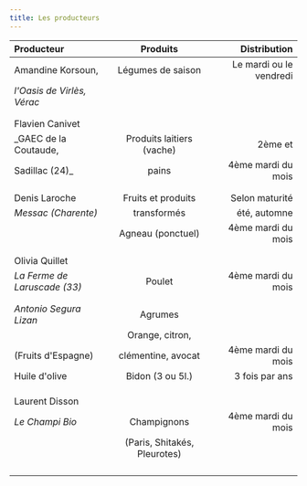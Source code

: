 ```yaml
---
title: Les producteurs
---
```

|Producteur                          |          Produits             |Distribution                  |
|:---------------------------------|:---------------------------:|----------------------------:|
|Amandine Korsoun,               | Légumes de saison       |Le mardi ou le vendredi  |
| _l'Oasis de Virlès, Vérac_       |                                  |                                  |
|                                          |                                  |                                  |
|                                          |                                  |                                 |
|Flavien Canivet                     |                                  |                                 |
|_GAEC de la Coutaude,           |  Produits laitiers (vache)| 2ème et                      |
|Sadillac (24)_                       | pains                          | 4ème mardi du mois    |
|                                          |                                  |                                  |
|                                          |                                  |                                 |
|Denis Laroche                       | Fruits et produits         | Selon maturité            |
|_Messac (Charente)_               | transformés                | été, automne              |
|                                           | Agneau (ponctuel)        | 4ème mardi du mois   |
|                                          |                                  |                                 |
|                                          |                                  |                                 |
|    Olivia Quillet                    |                                  |                                 |
|  _La Ferme de Laruscade (33)_ |  Poulet                       |  4ème mardi du mois   |
|                                          |                                  |                                  |
|                                          |                                  |                                 |
|  _Antonio Segura Lizan_         |   Agrumes                   |                                 |
|                                        | Orange, citron,            |                                  |
| (Fruits d'Espagne)                |  clémentine, avocat      |    4ème mardi du mois  |
|  Huile d'olive                       |   Bidon (3 ou 5l.)         |    3 fois par ans           |
|        |                                  |                                  |
|                                          |                                  |                                  |
|                                          |                                  |                                 |
|  Laurent Disson                    |                                  |                                 |
|  _Le Champi Bio_                  |   Champignons             |    4ème mardi du mois|
|                                          |(Paris, Shitakés, Pleurotes)|                             |
|                                          |                                  |                                 |
|                                          |                                  |                                 |
|                                          |                                  |                                 |
|                                          |                                  |                                 |